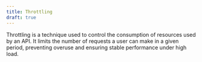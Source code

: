```yaml
---
title: Throttling
draft: true
---
```


Throttling is a technique used to control the consumption of resources used by an API. It limits the number of requests a user can make in a given period, preventing overuse and ensuring stable performance under high load.

<!--more-->